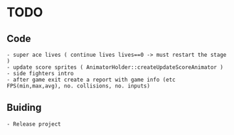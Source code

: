 # TODO

## Code
	- super ace lives ( continue lives lives==0 -> must restart the stage )
	- update score sprites ( AnimatorHolder::createUpdateScoreAnimator )
	- side fighters intro
	- after game exit create a report with game info (etc FPS(min,max,avg), no. collisions, no. inputs)

## Buiding
  	- Release project